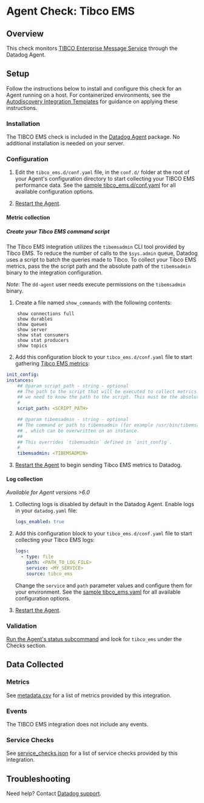 # Agent Check: Tibco EMS

## Overview

This check monitors [TIBCO Enterprise Message Service][1] through the Datadog Agent.

## Setup

Follow the instructions below to install and configure this check for an Agent running on a host. For containerized environments, see the [Autodiscovery Integration Templates][3] for guidance on applying these instructions.

### Installation

The TIBCO EMS check is included in the [Datadog Agent][2] package. No additional installation is needed on your server.

### Configuration

1. Edit the `tibco_ems.d/conf.yaml` file, in the `conf.d/` folder at the root of your Agent's configuration directory to start collecting your TIBCO EMS performance data. See the [sample tibco_ems.d/conf.yaml][4] for all available configuration options.

2. [Restart the Agent][5].

#### Metric collection

##### Create your Tibco EMS command script

The Tibco EMS integration utilizes the `tibemsadmin` CLI tool provided by Tibco EMS. To reduce the number of calls to the `$sys.admin` queue, Datadog uses a script to batch the queries made to Tibco. To collect your Tibco EMS metrics, pass the the script path and the absolute path of the `tibemsadmin` binary to the integration configuration.

*Note*: The `dd-agent` user needs execute permissions on the `tibemsadmin` binary.
1. Create a file named `show_commands` with the following contents:
```text
    show connections full
    show durables
    show queues
    show server
    show stat consumers
    show stat producers
    show topics
```


2. Add this configuration block to your `tibco_ems.d/conf.yaml` file to start gathering [Tibco EMS metrics](#metrics):

```yaml
init_config:
instances:
    ## @param script_path - string - optional
    ## The path to the script that will be executed to collect metrics. Since the script is executed by a subprocess,
    ## we need to know the path to the script. This must be the absolute path to the script.
    #
    script_path: <SCRIPT_PATH>

    ## @param tibemsadmin - string - optional
    ## The command or path to tibemsadmin (for example /usr/bin/tibemsadmin or docker exec <container> tibemsadmin)
    ## , which can be overwritten on an instance.
    ##
    ## This overrides `tibemsadmin` defined in `init_config`.
    #
    tibemsadmin: <TIBEMSADMIN>
```

3. [Restart the Agent][5] to begin sending Tibco EMS metrics to Datadog.

#### Log collection

_Available for Agent versions >6.0_

1. Collecting logs is disabled by default in the Datadog Agent. Enable logs in your `datadog.yaml` file:

   ```yaml
   logs_enabled: true
   ```

2. Add this configuration block to your `tibco_ems.d/conf.yaml` file to start collecting your Tibco EMS logs:

   ```yaml
   logs:
     - type: file
       path: <PATH_TO_LOG_FILE>
       service: <MY_SERVICE>
       source: tibco_ems
   ```

    Change the `service` and `path` parameter values and configure them for your environment. See the [sample tibco_ems.yaml][4] for all available configuration options.

3. [Restart the Agent][5].

### Validation

[Run the Agent's status subcommand][6] and look for `tibco_ems` under the Checks section.

## Data Collected

### Metrics

See [metadata.csv][7] for a list of metrics provided by this integration.

### Events

The TIBCO EMS integration does not include any events.

### Service Checks

See [service_checks.json][8] for a list of service checks provided by this integration.

## Troubleshooting

Need help? Contact [Datadog support][9].


[1]: https://docs.tibco.com/products/tibco-enterprise-message-service
[2]: https://app.datadoghq.com/account/settings/agent/latest
[3]: https://docs.datadoghq.com/agent/kubernetes/integrations/
[4]: https://github.com/DataDog/integrations-core/blob/master/tibco_ems/datadog_checks/tibco_ems/data/conf.yaml.example
[5]: https://docs.datadoghq.com/agent/guide/agent-commands/#start-stop-and-restart-the-agent
[6]: https://docs.datadoghq.com/agent/guide/agent-commands/#agent-status-and-information
[7]: https://github.com/DataDog/integrations-core/blob/master/tibco_ems/metadata.csv
[8]: https://github.com/DataDog/integrations-core/blob/master/tibco_ems/assets/service_checks.json
[9]: https://docs.datadoghq.com/help/
